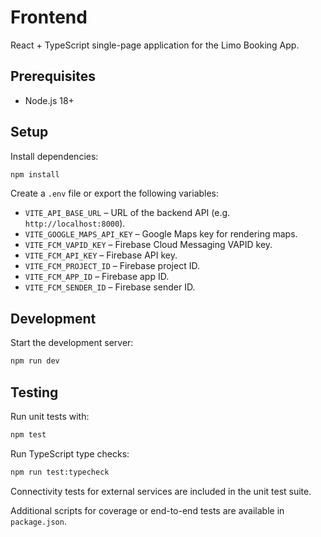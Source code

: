 # Frontend

React + TypeScript single-page application for the Limo Booking App.

## Prerequisites

- Node.js 18+

## Setup

Install dependencies:

```bash
npm install
```

Create a `.env` file or export the following variables:

- `VITE_API_BASE_URL` – URL of the backend API (e.g. `http://localhost:8000`).
- `VITE_GOOGLE_MAPS_API_KEY` – Google Maps key for rendering maps.
 - `VITE_FCM_VAPID_KEY` – Firebase Cloud Messaging VAPID key.
 - `VITE_FCM_API_KEY` – Firebase API key.
 - `VITE_FCM_PROJECT_ID` – Firebase project ID.
 - `VITE_FCM_APP_ID` – Firebase app ID.
 - `VITE_FCM_SENDER_ID` – Firebase sender ID.

## Development

Start the development server:

```bash
npm run dev
```

## Testing

Run unit tests with:

```bash
npm test
```

Run TypeScript type checks:

```bash
npm run test:typecheck
```

Connectivity tests for external services are included in the unit test suite.

Additional scripts for coverage or end-to-end tests are available in `package.json`.

